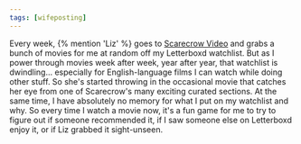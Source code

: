 ```yaml
---
tags: [wifeposting]
---
```


Every week, {% mention 'Liz' %} goes to [Scarecrow Video] and grabs a bunch of
movies for me at random off my Letterboxd watchlist. But as I power through
movies week after week, year after year, that watchlist is dwindling...
especially for English-language films I can watch while doing other stuff. So
she's started throwing in the occasional movie that catches her eye from one of
Scarecrow's many exciting curated sections. At the same time, I have absolutely
no memory for what I put on my watchlist and why. So every time I watch a movie
now, it's a fun game for me to try to figure out if someone recommended it, if I
saw someone else on Letterboxd enjoy it, or if Liz grabbed it sight-unseen.

[Scarecrow Video]: https://scarecrowvideo.org/
